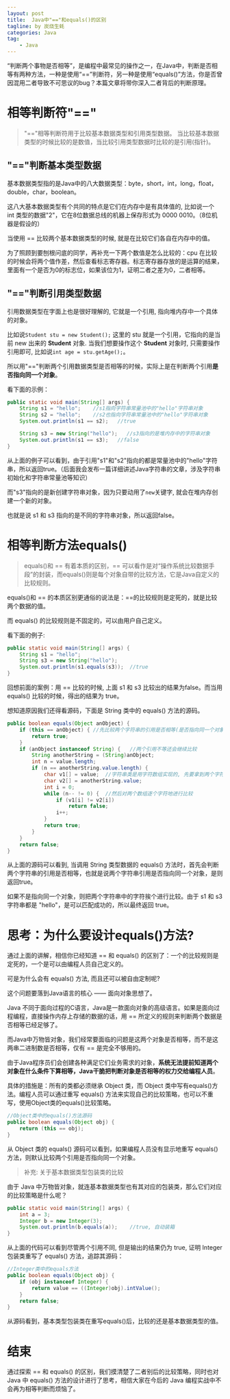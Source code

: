 ```yaml
---
layout: post  
title:  Java中"=="和equals()的区别  
tagline: by 炭烧生蚝  
categories: Java  
tag: 
    - Java
---
```


“判断两个事物是否相等”，是编程中最常见的操作之一，在Java中，判断是否相等有两种方法，一种是使用“==”判断符，另一种是使用“equals()”方法，你是否曾因混用二者导致不可思议的bug？本篇文章将带你深入二者背后的判断原理。

<!--more-->

# 相等判断符"=="

> "=="相等判断符用于比较基本数据类型和引用类型数据。 当比较基本数据类型的时候比较的是数值，当比较引用类型数据时比较的是引用(指针)。

## "=="判断基本类型数据

基本数据类型指的是Java中的八大数据类型：byte，short，int，long，float，double，char，boolean。

这八大基本数据类型有个共同的特点是它们在内存中是有具体值的, 比如说一个 int 类型的数据"2"，它在8位数据总线的机器上保存形式为 0000 0010。（8位机器是假设的）

当使用 == 比较两个基本数据类型的时候, 就是在比较它们各自在内存中的值。

为了照顾到要刨根问底的同学，再补充一下两个数值是怎么比较的：cpu 在比较的时候会将两个值作差，然后查看标志寄存器。标志寄存器存放的是运算的结果，里面有一个是否为0的标志位，如果该位为1，证明二者之差为0，二者相等。

## "=="判断引用类型数据

引用数据类型在字面上也是很好理解的, 它就是一个引用, 指向堆内存中一个具体的对象。

比如说`Student stu = new Student();` 这里的 stu 就是一个引用，它指向的是当前 new 出来的 **Student** 对象. 当我们想要操作这个 **Student** 对象时, 只需要操作引用即可, 比如说`int age = stu.getAge();`。

所以用"=="判断两个引用数据类型是否相等的时候，实际上是在判断两个引用**是否指向同一个对象**。

看下面的示例：

```java
public static void main(String[] args) {
    String s1 = "hello";	//s1指向字符串常量池中的"hello"字符串对象
    String s2 = "hello";	//s2也指向字符串常量池中的"hello"字符串对象
    System.out.println(s1 == s2);   //true

    String s3 = new String("hello");   //s3指向的是堆内存中的字符串对象 
    System.out.println(s1 == s3);	//false
}
```

从上面的例子可以看到，由于引用"s1"和"s2"指向的都是常量池中的"hello"字符串，所以返回true。（后面我会发布一篇详细讲述Java字符串的文章，涉及字符串初始化和字符串常量池等知识）

而"s3"指向的是新创建字符串对象，因为只要动用了`new`关键字, 就会在堆内存创建一个新的对象。

也就是说 s1 和 s3 指向的是不同的字符串对象，所以返回false。

# 相等判断方法equals()

> equals()和 == 有着本质的区别，== 可以看作是对“操作系统比较数据手段”的封装，而equals()则是每个对象自带的比较方法，它是Java自定义的比较规则。

equals()和 == 的本质区别更通俗的说法是：==的比较规则是定死的，就是比较两个数据的值。

而 equals() 的比较规则是不固定的，可以由用户自己定义。

看下面的例子: 

```java
public static void main(String[] args) {
    String s1 = "hello";
    String s3 = new String("hello");    
    System.out.println(s1.equals(s3));	//true
}
```

回想前面的案例：用 == 比较的时候, 上面 s1 和 s3 比较出的结果为false。而当用 equals() 比较的时候，得出的结果为 true。

想知道原因我们还得看源码，下面是 String 类中的 equals() 方法的源码。

```java
public boolean equals(Object anObject) {
    if (this == anObject) {	//先比较两个字符串的引用是否相等(是否指向同一个对象), 是直接返回true
        return true;
    }
    if (anObject instanceof String) {	//两个引用不等还会继续比较
        String anotherString = (String)anObject;
        int n = value.length;
        if (n == anotherString.value.length) {
            char v1[] = value;	//字符串类是用字符数组实现的, 先要拿到两个字符串的字符数组
            char v2[] = anotherString.value;
            int i = 0;
            while (n-- != 0) {	//然后对两个数组逐个字符地进行比较
                if (v1[i] != v2[i])
                    return false;
                i++;
            }
            return true;
        }
    }
    return false;
}
```

从上面的源码可以看到, 当调用 String 类型数据的 equals() 方法时，首先会判断两个字符串的引用是否相等，也就是说两个字符串引用是否指向同一个对象，是则返回true。

如果不是指向同一个对象，则把两个字符串中的字符挨个进行比较。由于 s1 和 s3 字符串都是 "hello"，是可以匹配成功的，所以最终返回 true。


# 思考：为什么要设计equals()方法?

通过上面的讲解，相信你已经知道 == 和 equals() 的区别了：一个的比较规则是定死的，一个是可以由编程人员自己定义的。

可是为什么会有 equals() 方法, 而且还可以被自由定制呢? 

这个问题要落到Java语言的核心 —— 面向对象思想了。

Java 不同于面向过程的C语言，Java是一款面向对象的高级语言。如果是面向过程编程，直接操作内存上存储的数据的话，用 == 所定义的规则来判断两个数据是否相等已经足够了。

而Java中万物皆对象，我们经常要面临的问题是这两个对象是否相等，而不是这两串二进制数是否相等，仅有 == 是完全不够用的。

由于Java程序员们会创建各种满足它们业务需求的对象，**系统无法提前知道两个对象在什么条件下算相等，Java干脆把判断对象是否相等的权力交给编程人员**。


具体的措施是：所有的类都必须继承 Object 类，而 Object 类中写有equals()方法。编程人员可以通过重写 equals() 方法来实现自己的比较策略，也可以不重写，使用Object类的equals()比较策略。


```java
//Object类中的equals()方法源码
public boolean equals(Object obj) {
    return (this == obj);
}
```
从 Object 类的 equals() 源码可以看到，如果编程人员没有显示地重写 equals() 方法，则默认比较两个引用是否指向同一个对象。


> 补充: 关于基本数据类型包装类的比较

由于 Java 中万物皆对象，就连基本数据类型也有其对应的包装类，那么它们对应的比较策略是什么呢？

```java
public static void main(String[] args) {
    int a = 3;
    Integer b = new Integer(3);
    System.out.println(b.equals(a));	//true, 自动装箱
}
```

从上面的代码可以看到尽管两个引用不同, 但是输出的结果仍为 true, 证明 Integer 包装类重写了 equals() 方法，追踪其源码：

```java
//Integer类中的equals方法
public boolean equals(Object obj) {
    if (obj instanceof Integer) {
        return value == ((Integer)obj).intValue();
    }
    return false;
}
```

从源码看到，基本类型包装类在重写equals()后，比较的还是基本数据类型的值。

# 结束

通过探索 == 和 equals() 的区别，我们摸清楚了二者别后的比较策略，同时也对 Java 中 equals() 方法的设计进行了思考，相信大家在今后的 Java 编程实战中不会再为相等判断而烦恼了。